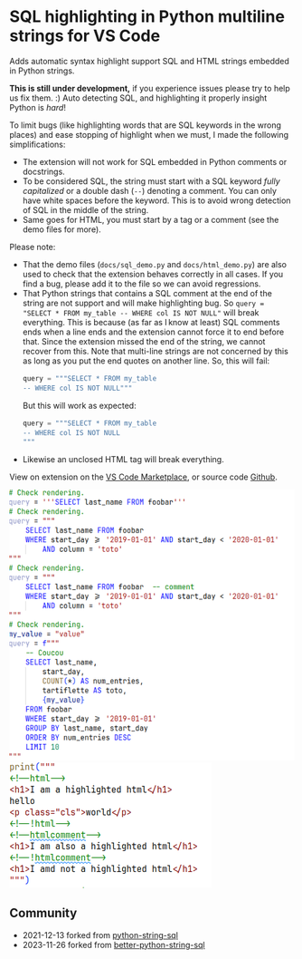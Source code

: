 # SQL highlighting in Python multiline strings for VS Code

Adds automatic syntax highlight support SQL and HTML strings embedded in Python strings.

**This is still under development,** if you experience issues please try to help us fix them. :)  Auto detecting SQL, and highlighting it properly insight Python is _hard_!

To limit bugs (like highlighting words that are SQL keywords in the wrong places) and ease stopping of highlight when we must, I made the following simplifications:
- The extension will not work for SQL embedded in Python comments or docstrings.
- To be considered SQL, the string must start with a SQL keyword _fully capitalized_ or a double dash (`--`) denoting a comment. You can only have white spaces before the keyword. This is to avoid wrong detection of SQL in the middle of the string.
- Same goes for HTML, you must start by a tag or a comment (see the demo files for more).

Please note:
- That the demo files (`docs/sql_demo.py` and `docs/html_demo.py`) are also used to check that the extension behaves correctly in all cases. If you find a bug, please add it to the file so we can avoid regressions.
- That Python strings that contains a SQL comment at the end of the string are not support and will make highlighting bug. So `query = "SELECT * FROM my_table -- WHERE col IS NOT NULL"` will break everything. This is because (as far as I know at least) SQL comments ends when a line ends and the extension cannot force it to end before that. Since the extension missed the end of the string, we cannot recover from this. Note that multi-line strings are not concerned by this as long as you put the end quotes on another line. So, this will fail:
   ```python
   query = """SELECT * FROM my_table
   -- WHERE col IS NOT NULL"""
   ```
   But this will work as expected:
   ```python
   query = """SELECT * FROM my_table
   -- WHERE col IS NOT NULL
   """
   ```
- Likewise an unclosed HTML tag will break everything.

View on extension on the [VS Code Marketplace](https://marketplace.visualstudio.com/items?itemName=jenselme.better-python-strings), or source code [Github](https://github.com/Jenselme/better-python-strings).

![Image showing syntax highlighting working for SQL embedded inside a Python string](docs/sql_demo.png)
![Image showing syntax highlighting working for HTML embedded inside a Python string](docs/html_demo.png)

## Community
- 2021-12-13 forked from [python-string-sql](https://github.com/ptweir/python-string-sql)
- 2023-11-26 forked from [better-python-string-sql](https://github.com/Submersible/better-python-string-sql)
